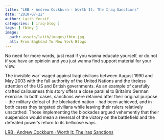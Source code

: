 ```yaml
---
title: "LRB · Andrew Cockburn · Worth It: The Iraq Sanctions"
date: "2010-07-22"
author: Laith Yousif
categories: [ iraq-blog ]
tags: [ fbtny ]
image:
  path: assets/laith/images/fbtn.jpg
  alt: From Baghdad To New York Blogs
---
```


No need for more words, just read if you wanna educate yourself, or do not if you have an opinioin and you just wanna find support material for your view.

The invisible war’ waged against Iraqi civilians between August 1990 and May 2003 with the full authority of the United Nations and the tireless attention of the US and British governments. As an example of carefully crafted callousness this story offers a close parallel to Britain’s German exercise. In both cases, sanctions were retained after their original purpose – the military defeat of the blockaded nation – had been achieved, and in both cases they targeted civilians while leaving their rulers relatively unscathed. Those implementing the blockades argued vehemently that their suspension would mean a reversal of the victory on the battlefield and the defeated power’s return to its bellicose ways.  

  
[LRB · Andrew Cockburn · Worth It: The Iraq Sanctions](https://www.lrb.co.uk/v32/n14/andrew-cockburn/worth-it)
